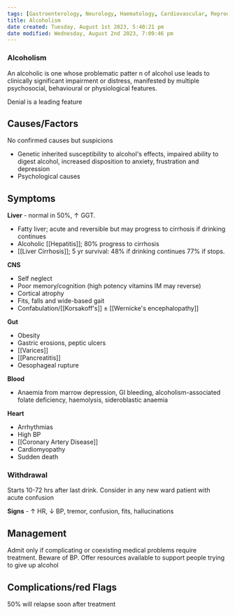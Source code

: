 ```yaml
---
tags: [Gastroenterology, Neurology, Haematology, Cardiovascular, Reproductive]
title: Alcoholism
date created: Tuesday, August 1st 2023, 5:40:21 pm
date modified: Wednesday, August 2nd 2023, 7:09:46 pm
---
```



### Alcoholism

An alcoholic is one whose problematic patter n of alcohol use leads to clinically significant impairment or distress, manifested by multiple psychosocial, behavioural or physiological features.

Denial is a leading feature

## Causes/Factors

No confirmed causes but suspicions

- Genetic inherited susceptibility to alcohol's effects, impaired ability to digest alcohol, increased disposition to anxiety, frustration and depression
- Psychological causes

## Symptoms

**Liver** - normal in 50%, $\uparrow$ GGT.

- Fatty liver; acute and reversible but may progress to cirrhosis if drinking continues
- Alcoholic [[Hepatitis]]; 80% progress to cirrhosis
- [[Liver Cirrhosis]]; 5 yr survival: 48% if drinking continues 77% if stops.

**CNS**

- Self neglect
- Poor memory/cognition (high potency vitamins IM may reverse)
- Cortical atrophy
- Fits, falls and wide-based gait
- Confabulation/[[Korsakoff's]] $\pm$ [[Wernicke's encephalopathy]]

**Gut**

- Obesity
- Gastric erosions, peptic ulcers
- [[Varices]]
- [[Pancreatitis]]
- Oesophageal rupture

**Blood**

- Anaemia from marrow depression, GI bleeding, alcoholism-associated folate deficiency, haemolysis, sideroblastic anaemia

**Heart**

- Arrhythmias
- High BP
- [[Coronary Artery Disease]]
- Cardiomyopathy
- Sudden death

### Withdrawal

Starts 10-72 hrs after last drink. Consider in any new ward patient with acute confusion

**Signs** - $\uparrow$ HR, $\downarrow$ BP, tremor, confusion, fits, hallucinations

## Management

Admit only if complicating or coexisting medical problems require treatment. Beware of BP. Offer resources available to support people trying to give up alcohol

## Complications/red Flags

50% will relapse soon after treatment
